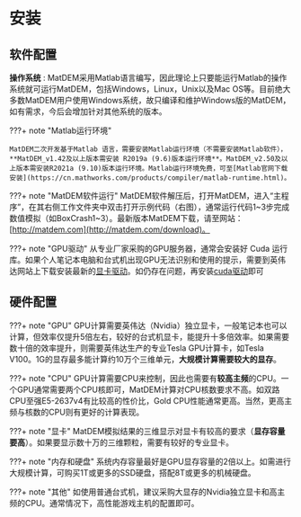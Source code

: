 # 安装

## 软件配置

**操作系统**
: MatDEM采用Matlab语言编写，因此理论上只要能运行Matlab的操作系统就可运行MatDEM，包括Windows，Linux，Unix以及Mac OS等。目前绝大多数MatDEM用户使用Windows系统，故只编译和维护Windows版的MatDEM，如有需求，今后会增加针对其他系统的版本。

???+ note "Matlab运行环境"

    MatDEM二次开发基于Matlab 语言，需要安装Matlab运行环境（不需要安装Matlab软件），**MatDEM_v1.42及以上版本需安装 R2019a (9.6)版本运行环境**。MatDEM_v2.50及以上版本需安装R2021a (9.10)版本运行环境。Matlab运行环境免费，可至[Matlab官网下载安装](https://cn.mathworks.com/products/compiler/matlab-runtime.html)。

???+ note "MatDEM软件运行"
    MatDEM软件解压后，打开MatDEM，进入“主程序”，在其右侧工作文件夹中双击打开示例代码（右图），通常运行代码1~3步完成数值模拟（如BoxCrash1~3）。最新版本MatDEM下载，请至网站：[http://matdem.com](http://matdem.com/download)。

???+ note "GPU驱动"
    从专业厂家采购的GPU服务器，通常会安装好 Cuda 运行库。如果个人笔记本电脑和台式机出现GPU无法识别和使用的提示，需要到英伟达网站上下载安装最新的[显卡驱动](http://www.nvidia.cn/Download/index.aspx?lang=cn)。如仍存在问题，再安装[cuda驱动](https://developer.nvidia.com/cuda-downloads)即可

## 硬件配置

???+ note "GPU"
    GPU计算需要英伟达（Nvidia）独立显卡，一般笔记本也可以计算，但效率仅提升5倍左右，较好的台式机显卡，能提升十多倍效率。如果需要数十倍的效率提升，则需要英伟达生产的专业Tesla GPU计算卡，如Tesla V100。1G的显存最多能计算约10万个三维单元，**大规模计算需要较大的显存**。

???+ note "CPU"
    GPU计算需要CPU来控制，因此也需要有**较高主频**的CPU。一个GPU通常需要两个CPU核即可，MatDEM计算对CPU核数要求不高。如双路CPU至强E5-2637v4有比较高的性价比，Gold CPU性能通常更高。当然，更高主频与核数的CPU则有更好的计算表现。

???+ note "显卡"
    MatDEM模拟结果的三维显示对显卡有较高的要求（**显存容量要高**）。如果要显示数十万的三维颗粒，需要有较好的专业显卡。

???+ note "内存和硬盘"
    系统内存容量最好是GPU显存容量的2倍以上。如需进行大规模计算，可购买1T或更多的SSD硬盘，搭配8T或更多的机械硬盘。

???+ note "其他"
    如使用普通台式机，建议采购大显存的Nvidia独立显卡和高主频的CPU。通常情况下，高性能游戏主机的配置即可。


